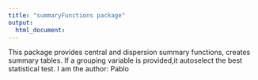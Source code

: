 ```yaml
---
title: "summaryFunctions package"
output: 
  html_document:
---
```

This package provides central and dispersion summary functions, creates summary tables. 
If a grouping variable is provided,it autoselect the best statistical test.
I am the author: Pablo
